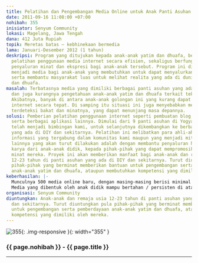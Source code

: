 ```yaml
---
title: Pelatihan dan Pengembangan Media Online untuk Anak Panti Asuhan
date: 2011-09-16 11:08:00 +07:00
nohibah: 355
inisiator: Senyum Community
lokasi: Magelang, Jawa Tengah
dana: 412 Juta Rupiah
topik: Meretas batas – kebhinekaan bermedia
lama: Januari-Desember 2012 (1 tahun)
deskripsi: Program yang ditujukan kepada anak-anak yatim dan dhuafa, berupa pemberian
  pelatihan penggunaan media internet secara efisien, sekaligus berfungsi sebagai
  penyaluran minat dan ekspresi bagi anak-anak tersebut. Program ini diharapkan dapat
  menjadi media bagi anak-anak yang membutuhkan untuk dapat menyalurkan pendapatnya,
  serta membantu masyarakat luas untuk melihat realita yang ada di dunia anak yatim
  dan dhuafa.
masalah: Terbatasnya media yang dimiliki berbagai panti asuhan yang ada di Indonesia,
  dan juga kurangnya pengetahuan anak-anak yatim dan dhuafa terkait teknologi informasi.
  Akibatnya, banyak di antara anak-anak golongan ini yang kurang dapat menggunakan
  internet secara tepat. Di samping itu situasi ini juga menyebabkan mereka kurang
  terdeteksi bakat dan minatnya, yang dapat menunjang masa depannya.
solusi: Pemberian pelatihan penggunaan internet seperti pembuatan blog, website pribadi,
  serta berbagai aplikasi lainnya. Dimulai dari 9 panti asuhan di Yogyakarta yang
  telah menjadi bimbingan kami, untuk selanjutnya dikembangkan ke berbagai panti asuhan
  yang ada di DIY dan sekitarnya. Pelatihan ini melibatkan para ahli-ahli teknologi
  informasi yang tergabung dalam komunitas kami maupun yang menjadi mitra kami. Usaha
  lainnya yang akan turut dilakukan adalah dengan membantu penyaluran hasil-hasil
  karya dari anak-anak didik, kepada pihak-pihak yang dapat mempromosikan bakat serta
  minat mereka. Proyek ini akan memberikan manfaat bagi anak-anak dan remaja usia
  12-23 tahun di panti asuhan yang ada di DIY dan sekitarnya. Turut diuntungkan pula
  pihak-pihak yang berminat memberikan bantuan untuk pengembangan serta pemberdayaan
  anak-anak yatim dan dhuafa, ataupun membutuhkan kompetensi yang dimiliki oleh mereka.
keberhasilan: |-
  Munculnya 500 media online baru, dengan masing-masing berisi minimal 4 konten per bulan.
  Media yang dibentuk oleh anak didik mampu bertahan / persisten di atas 1 tahun.
organisasi: Senyum Community
diuntungkan: Anak-anak dan remaja usia 12-23 tahun di panti asuhan yang ada di DIY
  dan sekitarnya. Turut diuntungkan pula pihak-pihak yang berminat memberikan bantuan
  untuk pengembangan serta pemberdayaan anak-anak yatim dan dhuafa, ataupun membutuhkan
  kompetensi yang dimiliki oleh mereka.
---
```


![355](/static/img/hibahcmb/355.png){: .img-responsive }{: width="355" }

### {{ page.nohibah }} - {{ page.title }}

---
